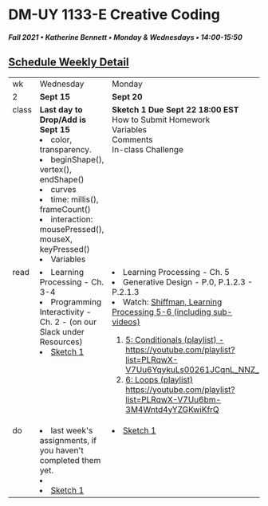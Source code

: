 # DM-UY 1133-E Creative Coding
##### Fall 2021 • Katherine Bennett • Monday & Wednesdays • 14:00-15:50


## [Schedule Weekly Detail](Calendar.md) 

<table>
<tr>
<td>wk</td>
<td>Wednesday </td>
<td>Monday </td>
</tr>
<!-- dates -->
<tr>
  <td valign="top">2</td>
  <td valign="top" width="48%"><strong>Sept 15</strong></td>
  <td valign="top" width="48%"><strong>Sept 20</strong></td>
</tr>
<!-- class -->
<tr>
	<td valign="top">class</td>
	<!-- day Mon -->
	<td valign="top" width="48%">
	<strong> Last day to Drop/Add is Sept 15</strong>
	<li> color, transparency.</li>
		<li> beginShape(), vertex(), endShape()</li>
		<li> curves</li>
		<li>time: millis(), frameCount()</li>
		<li>interaction: mousePressed(), mouseX, keyPressed()</li>
		<li>Variables</li>
	</td>
	<!-- day WEd -->
	<td valign="top" width="48%">
	<strong> Sketch 1 Due Sept 22 18:00 EST </strong><br>
	How to Submit Homework <br>
	Variables<br>
	Comments<br>
	In-class Challenge <br>
	</td>
<!-- homework -->
<tr>
  <td valign="top">read</td>
  	<!-- day Tues -->
  	<td valign="top"> 
   <li> Learning Processing - Ch. 3-4 </li>
   <li>Programming Interactivity - Ch. 2 - (on our Slack under Resources)</li>	
   <li> <a href = "Sketch_1.md">Sketch 1</a></li>
	</td>
  	<!-- day Thurs -->
  	<td valign="top"> 
    <li> Learning Processing - Ch. 5 </li>
	<li> Generative Design - P.0, P.1.2.3 - P.2.1.3 </li>
	<li> Watch:  <a href="https://www.youtube.com/user/shiffman/playlists?view=50&sort=dd&shelf_id=2">Shiffman, Learning Processing 5-6 (including sub-videos)</li> 
		<ol>
			<li>5: Conditionals (playlist) - https://youtube.com/playlist?list=PLRqwX-V7Uu6YqykuLs00261JCqnL_NNZ_</li>
			<li>6: Loops (playlist) https://youtube.com/playlist?list=PLRqwX-V7Uu6bm-3M4Wntd4yYZGKwiKfrQ</li></a>	
  	</td>
 </tr>
 <!-- do -->
<tr>
  <td valign="top">do</td>
	<!-- day Tues -->
	<td valign="top">
 	<li> last week's assignments, if you haven't completed them yet.<li>
 	<li><a href = "Sketch_1.md"> Sketch 1 </a></li>
 </td>
  	<!-- day Thurs -->
  	<td valign="top">
  	<li><a href = "Sketch_1.md"> Sketch 1 </a></li>
  	</td>
</tr>
</table>
